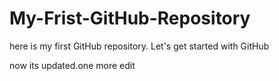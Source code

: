 # My-Frist-GitHub-Repository
here is my first GitHub repository. Let's get started with GitHub


now its updated.one more edit
